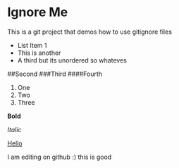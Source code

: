 # Ignore Me

This is a git project that demos how to use gitignore files 

* List Item 1
* This is another
* A third but its unordered so whateves

##Second
###Third
####Fourth

1. One
2. Two
3. Three

**Bold**

*Italic*

[Hello](http://google.com)

I am editing on github :)
this is good
